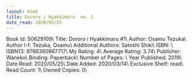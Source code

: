 ```yaml
---
layout: book
title: Dororo i Hyakkimaru  no. 1
date_read: 2020/05/25
---
```


Book Id: 50629109\ 
Title: Dororo i Hyakkimaru #1\ 
Author: Osamu Tezuka\ 
Author l-f: Tezuka, Osamu\ 
Additional Authors: Satoshi Shiki\ 
ISBN: \ 
ISBN13: 9788380967717\ 
My Rating: 4\ 
Average Rating: 3.74\ 
Publisher: Waneko\ 
Binding: Paperback\ 
Number of Pages: \ 
Year Published: 2019\ 
Date Read: 2020/05/25\ 
Date Added: 2020/03/14\ 
Exclusive Shelf: read\ 
Read Count: 1\ 
Owned Copies: 0\ 

